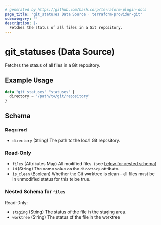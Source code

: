 ```yaml
---
# generated by https://github.com/hashicorp/terraform-plugin-docs
page_title: "git_statuses Data Source - terraform-provider-git"
subcategory: ""
description: |-
  Fetches the status of all files in a Git repository.
---
```


# git_statuses (Data Source)

Fetches the status of all files in a Git repository.

## Example Usage

```terraform
data "git_statuses" "statuses" {
  directory = "/path/to/git/repository"
}
```

<!-- schema generated by tfplugindocs -->
## Schema

### Required

- `directory` (String) The path to the local Git repository.

### Read-Only

- `files` (Attributes Map) All modified files. (see [below for nested schema](#nestedatt--files))
- `id` (String) The same value as the `directory` attribute.
- `is_clean` (Boolean) Whether the Git worktree is clean - all files must be in unmodified status for this to be true.

<a id="nestedatt--files"></a>
### Nested Schema for `files`

Read-Only:

- `staging` (String) The status of the file in the staging area.
- `worktree` (String) The status of the file in the worktree


